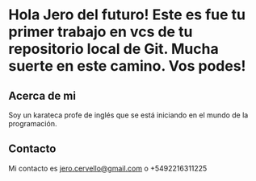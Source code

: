 # Hola Jero del futuro! Este es fue tu primer trabajo en vcs de tu repositorio local de Git. Mucha suerte en este camino. Vos podes!

## Acerca de mi

Soy un karateca profe de inglés que se está iniciando en el mundo de la programación.

## Contacto

Mi contacto es jero.cervello@gmail.com o +5492216311225